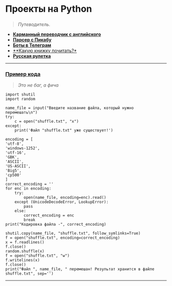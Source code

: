 # Проекты на Python

### 
> *Путеводитель.*
* [**Карманный переводчик с английского**](https://github.com/i-galimov/python/blob/main/projects/translate/lite_tutor_english1.0.py)
* [**Парсер с Пикабу**](https://github.com/i-galimov/python/blob/main/projects/parser/parser-pikabu.py)
* [**Боты в Телеграм**](https://github.com/i-galimov/python/tree/main/projects/Python_bot)
* [**Какую книжку почитать?*](https://github.com/i-galimov/python/blob/main/projects/books/my_favorite_books.py)
* [**Русская рулетка**](https://github.com/i-galimov/python/blob/main/projects/roulette/roulette.py)
---
### [Пример кода](https://github.com/i-galimov/python/blob/main/projects/shuffle/shuffle_str.py) 
> *Это не баг, а фича*
```
import shutil
import random

name_file = input("Введите название файла, который нужно перемешать\n")
try:
    c = open("shuffle.txt", "x")
except:
    print('Файл "shuffle.txt" уже существует!')
    
encoding = [
'utf-8',
'windows-1252',
'utf-16',
'GBK',
'ASCII',
'US-ASCII',
'Big5',
'cp500'
]
correct_encoding = ''
for enc in encoding:
    try:
        open(name_file, encoding=enc).read()
    except (UnicodeDecodeError, LookupError):
        pass
    else:
        correct_encoding = enc
        break
print("Кодировка файла -", correct_encoding)

shutil.copy(name_file, "shuffle.txt", follow_symlinks=True)
f = open("shuffle.txt", encoding=correct_encoding) 
x = f.readlines() 
f.close()
random.shuffle(x)
f = open("shuffle.txt", "w")
f.writelines(x)
f.close()
print("Файл ", name_file, " перемешан! Результат хранится в файле shuffle.txt", sep='')
```
********
